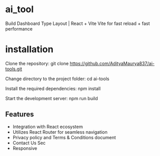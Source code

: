 # ai_tool
Build Dashboard Type Layout | React + Vite
Vite for fast reload + fast performance

# installation
Clone the repository: git clone https://github.com/AdityaMaurya837/ai-tools.git

Change directory to the project folder: cd ai-tools

Install the required dependencies: npm install

Start the development server: npm run build

## Features
- Integration with React ecosystem
- Utilizes React Router for seamless navigation
- Privacy policy and Terms & Conditions document
- Contact Us Sec
- Responsive 


